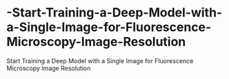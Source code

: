 # -Start-Training-a-Deep-Model-with-a-Single-Image-for-Fluorescence-Microscopy-Image-Resolution
 Start Training a Deep Model with a Single Image for Fluorescence Microscopy Image Resolution
